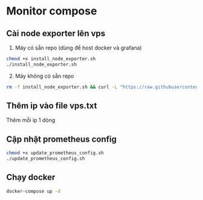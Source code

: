 # Monitor compose

## Cài node exporter lên vps
1. Máy có sẵn repo (dùng để host docker và grafana)
```bash
chmod +x install_node_exporter.sh
./install_node_exporter.sh
```
2. Máy không có sẵn repo
```bash
rm -f install_node_exporter.sh && curl -L "https://raw.githubusercontent.com/batuoc263/monitor-compose/refs/heads/main/install_node_exporter.sh" -o install_node_exporter.sh && chmod +x install_node_exporter.sh && ./install_node_exporter.sh
```

## Thêm ip vào file vps.txt
Thêm mỗi ip 1 dòng

## Cập nhật prometheus config
```bash
chmod +x update_prometheus_config.sh
./update_prometheus_config.sh
```

## Chạy docker
```bash
docker-compose up -d
```